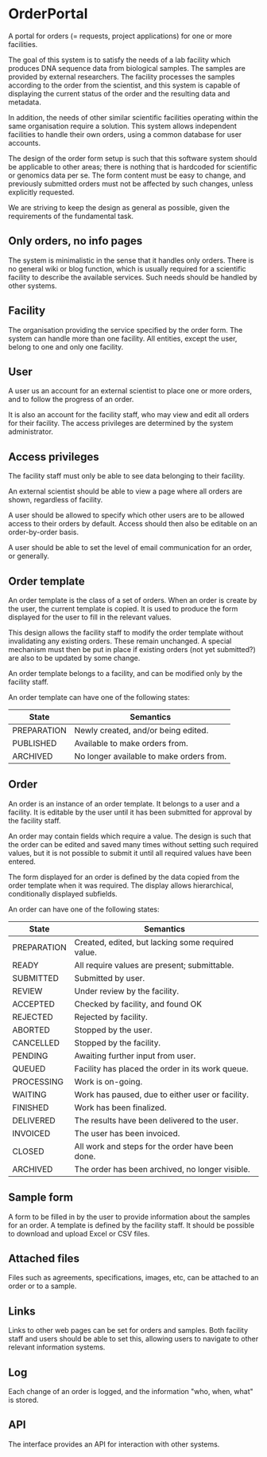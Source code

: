 OrderPortal
===========

A portal for orders (= requests, project applications) for one or more
facilities.

The goal of this system is to satisfy the needs of a lab facility
which produces DNA sequence data from biological samples. The samples
are provided by external researchers. The facility processes the
samples according to the order from the scientist, and this system is
capable of displaying the current status of the order and the
resulting data and metadata.

In addition, the needs of other similar scientific facilities
operating within the same organisation require a solution. This system
allows independent facilities to handle their own orders, using a
common database for user accounts.

The design of the order form setup is such that this software system
should be applicable to other areas; there is nothing that is
hardcoded for scientific or genomics data per se. The form content
must be easy to change, and previously submitted orders must not be
affected by such changes, unless explicitly requested.

We are striving to keep the design as general as possible, given the
requirements of the fundamental task.

Only orders, no info pages
--------------------------

The system is minimalistic in the sense that it handles only
orders. There is no general wiki or blog function, which is usually
required for a scientific facility to describe the available
services. Such needs should be handled by other systems.

Facility
--------

The organisation providing the service specified by the order
form. The system can handle more than one facility. All entities,
except the user, belong to one and only one facility.

User
----

A user us an account for an external scientist to place one or more
orders, and to follow the progress of an order.

It is also an account for the facility staff, who may view and edit
all orders for their facility. The access privileges are determined by
the system administrator.

Access privileges
-----------------

The facility staff must only be able to see data belonging to their
facility.

An external scientist should be able to view a page where all orders
are shown, regardless of facility.

A user should be allowed to specify which other users are to be
allowed access to their orders by default. Access should then also be
editable on an order-by-order basis.

A user should be able to set the level of email communication for an
order, or generally.

Order template
--------------

An order template is the class of a set of orders. When an order is
create by the user, the current template is copied. It is used to
produce the form displayed for the user to fill in the relevant
values.

This design allows the facility staff to modify the order template
without invalidating any existing orders. These remain unchanged. A
special mechanism must then be put in place if existing orders (not
yet submitted?) are also to be updated by some change.

An order template belongs to a facility, and can be modified only by
the facility staff.

An order template can have one of the following states:

| State       | Semantics                                            |
|-------------|------------------------------------------------------|
| PREPARATION | Newly created, and/or being edited.                  |
| PUBLISHED   | Available to make orders from.                       |
| ARCHIVED    | No longer available to make orders from.             |

Order
-----

An order is an instance of an order template. It belongs to a user and
a facility. It is editable by the user until it has been submitted for
approval by the facility staff.

An order may contain fields which require a value. The design is such
that the order can be edited and saved many times without setting such
required values, but it is not possible to submit it until all
required values have been entered.

The form displayed for an order is defined by the data copied from the
order template when it was required. The display allows hierarchical,
conditionally displayed subfields.

An order can have one of the following states:

| State       | Semantics                                            |
|-------------|------------------------------------------------------|
| PREPARATION | Created, edited, but lacking some required value.    |
| READY       | All require values are present; submittable.         |
| SUBMITTED   | Submitted by user.                                   |
| REVIEW      | Under review by the facility.                        |
| ACCEPTED    | Checked by facility, and found OK                    |
| REJECTED    | Rejected by facility.                                |
| ABORTED     | Stopped by the user.                                 |
| CANCELLED   | Stopped by the facility.                             |
| PENDING     | Awaiting further input from user.                    |
| QUEUED      | Facility has placed the order in its work queue.     |
| PROCESSING  | Work is on-going.                                    |
| WAITING     | Work has paused, due to either user or facility.     |
| FINISHED    | Work has been finalized.                             |
| DELIVERED   | The results have been delivered to the user.         |
| INVOICED    | The user has been invoiced.                          |
| CLOSED      | All work and steps for the order have been done.     |
| ARCHIVED    | The order has been archived, no longer visible.      |

Sample form
-----------

A form to be filled in by the user to provide information about the
samples for an order. A template is defined by the facility staff.  It
should be possible to download and upload Excel or CSV files.

Attached files
--------------

Files such as agreements, specifications, images, etc, can be attached
to an order or to a sample.

Links
-----

Links to other web pages can be set for orders and samples. Both
facility staff and users should be able to set this, allowing users to
navigate to other relevant information systems.

Log
---

Each change of an order is logged, and the information "who, when,
what" is stored.

API
---

The interface provides an API for interaction with other systems.
